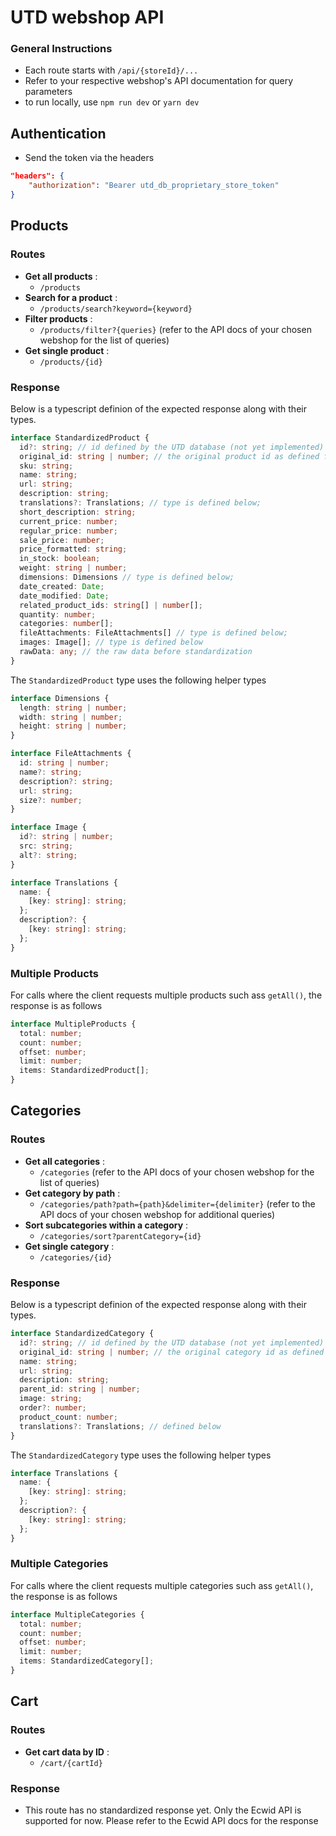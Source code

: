 # UTD webshop API

### General Instructions
- Each route starts with ``` /api/{storeId}/... ```
- Refer to your respective webshop's API documentation for query parameters
- to run locally, use ```npm run dev``` or ```yarn dev```

## Authentication
- Send the token via the headers
``` json
"headers": {
    "authorization": "Bearer utd_db_proprietary_store_token"   
}
```

## Products

### Routes

- **Get all products** : 
  -  ```/products```
- **Search for a product** : 
  - ```/products/search?keyword={keyword}```
- **Filter products** : 
  - ```/products/filter?{queries}``` (refer to the API docs of your chosen webshop for the list of queries)
- **Get single product** : 
  - ```/products/{id}```

### Response

Below is a typescript definion of the expected response along with their types. 

```typescript
interface StandardizedProduct {
  id?: string; // id defined by the UTD database (not yet implemented)
  original_id: string | number; // the original product id as defined from the source webshop
  sku: string;
  name: string;
  url: string;
  description: string;
  translations?: Translations; // type is defined below;
  short_description: string;
  current_price: number;
  regular_price: number;
  sale_price: number;
  price_formatted: string;
  in_stock: boolean;
  weight: string | number;
  dimensions: Dimensions // type is defined below;
  date_created: Date;
  date_modified: Date;
  related_product_ids: string[] | number[];
  quantity: number;
  categories: number[];
  fileAttachments: FileAttachments[] // type is defined below;
  images: Image[]; // type is defined below
  rawData: any; // the raw data before standardization
}
```

The ``` StandardizedProduct ``` type uses the following helper types 

``` typescript
interface Dimensions {
  length: string | number;
  width: string | number;
  height: string | number;
}

interface FileAttachments {
  id: string | number;
  name?: string;
  description?: string;
  url: string;
  size?: number;
}

interface Image {
  id?: string | number;
  src: string;
  alt?: string;
}

interface Translations {
  name: {
    [key: string]: string;
  };
  description?: {
    [key: string]: string;
  };
}

```

### Multiple Products

For calls where the client requests multiple products such ass ```getAll()```, the response is as follows
```typescript
interface MultipleProducts {
  total: number;
  count: number;
  offset: number;
  limit: number;
  items: StandardizedProduct[];
}
```

## Categories

### Routes

- **Get all categories** : 
  - ```/categories``` (refer to the API docs of your chosen webshop for the list of queries)
- **Get category by path** : 
  - ```/categories/path?path={path}&delimiter={delimiter}``` (refer to the API docs of your chosen webshop for additional queries)
- **Sort subcategories within a category** : 
  - ```/categories/sort?parentCategory={id}```
- **Get single category** : 
  - ```/categories/{id}```
  
### Response

Below is a typescript definion of the expected response along with their types. 

```typescript
interface StandardizedCategory {
  id?: string; // id defined by the UTD database (not yet implemented)
  original_id: string | number; // the original category id as defined from the source webshop
  name: string;
  url: string;
  description: string;
  parent_id: string | number;
  image: string;
  order?: number;
  product_count: number;
  translations?: Translations; // defined below
}
```

The ```StandardizedCategory``` type uses the following helper types

```typescript
interface Translations {
  name: {
    [key: string]: string;
  };
  description?: {
    [key: string]: string;
  };
}

```

### Multiple Categories

For calls where the client requests multiple categories such ass ```getAll()```, the response is as follows
```typescript
interface MultipleCategories {
  total: number;
  count: number;
  offset: number;
  limit: number;
  items: StandardizedCategory[];
}
```
## Cart

### Routes

- **Get cart data by ID** : 
  - ```/cart/{cartId}```

### Response

- This route has no standardized response yet. Only the Ecwid API is supported for now. Please refer to the Ecwid API docs for the response